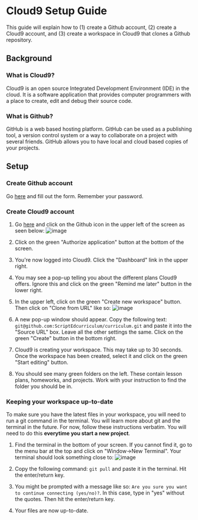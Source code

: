 # Cloud9 Setup Guide

This guide will explain how to (1) create a Github account, (2) create a Cloud9 account, and (3) create a workspace in Cloud9 that clones a Github repository.

## Background

### What is Cloud9?

Cloud9 is an open source Integrated Development Environment (IDE) in the cloud. It is a software application that provides computer programmers with a place to create, edit and debug their source code.

### What is Github?

GitHub is a web based hosting platform. GitHub can be used as a publishing tool, a version control system or a way to collaborate on a project with several friends. GitHub allows you to have local and cloud based copies of your projects.

## Setup

### Create Github account

Go [here](https://github.com/join) and fill out the form. Remember your password.

### Create Cloud9 account

1. Go [here](https://c9.io/) and click on the Github icon in the upper left of the screen as seen below: ![image](http://i.imgur.com/95AGSAw.png)

2. Click on the green "Authorize application" button at the bottom of the screen.

3. You're now logged into Cloud9. Click the "Dashboard" link in the upper right.

4. You may see a pop-up telling you about the different plans Cloud9 offers. Ignore this and click on the green "Remind me later" button in the lower right.

5. In the upper left, click on the green "Create new workspace" button. Then click on "Clone from URL" like so: ![image](http://i.imgur.com/5fZCQNd.png)

6. A new pop-up window should appear. Copy the following text: ``git@github.com:ScriptEdcurriculum/curriculum.git`` and paste it into the "Source URL" box. Leave all the other settings the same. Click on the green "Create" button in the bottom right.

7. Cloud9 is creating your workspace. This may take up to 30 seconds. Once the workspace has been created, select it and click on the green "Start editing" button. 

8. You should see many green folders on the left. These contain lesson plans, homeworks, and projects. Work with your instruction to find the folder you should be in.

### Keeping your workspace up-to-date

To make sure you have the latest files in your workspace, you will need to run a git command in the terminal. You will learn more about git and the terminal in the future. For now, follow these instructions verbatim. You will need to do this **everytime you start a new project**.

1. Find the terminal in the bottom of your screen. If you cannot find it, go to the menu bar at the top and click on "Window->New Terminal". Your terminal should look something close to:
![image](http://i.imgur.com/EcpmCiX.png)

2. Copy the following command: ``git pull`` and paste it in the terminal. Hit the enter/return key. 

3. You might be prompted with a message like so: ``Are you sure you want to continue connecting (yes/no)?``. In this case, type in "yes" without the quotes. Then hit the enter/return key.

4. Your files are now up-to-date.




